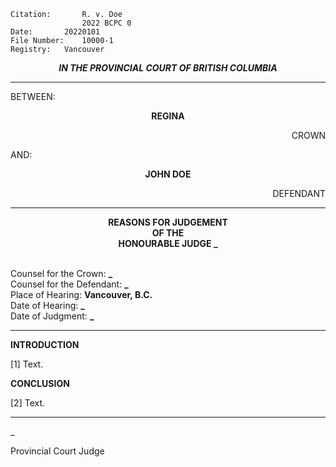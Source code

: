 	Citation:       R. v. Doe
                	2022 BCPC 0
	Date:		20220101
	File Number:	10000-1
	Registry:	Vancouver

<p align="center"><b><i>IN THE PROVINCIAL COURT OF BRITISH COLUMBIA</b></i>

---

BETWEEN:
<p align="center"><b>REGINA</b>
<p align="right">CROWN
<p>AND:
<p align="center"><b>JOHN DOE</b>
<p align="right">DEFENDANT

---
	
<p align="center"><b>REASONS FOR JUDGEMENT<br>OF THE<br>HONOURABLE JUDGE _</b>

<br>Counsel for the Crown: **_**
<br>Counsel for the Defendant: **_**
<br>Place of Hearing: **Vancouver, B.C.**
<br>Date of Hearing: **_**
<br>Date of Judgment: **_**

---

**INTRODUCTION**

[1] Text.

**CONCLUSION**

[2] Text.
	
---

_
	
Provincial Court Judge
